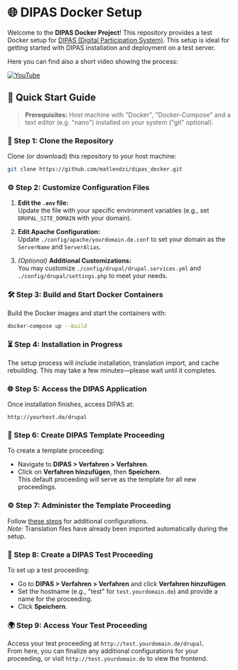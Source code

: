 # 🌐 DIPAS Docker Setup

Welcome to the **DIPAS Docker Project**! This repository provides a test Docker setup for [DIPAS (Digital Participation System)](https://bitbucket.org/geowerkstatt-hamburg/dipas/src). This setup is ideal for getting started with DIPAS installation and deployment on a test server. 

Here you can find also a short video showing the process:

[![YouTube](http://i.ytimg.com/vi/TCiz3GqFRjM/hqdefault.jpg)](https://www.youtube.com/watch?v=TCiz3GqFRjM)

## 🚀 Quick Start Guide

> **Prerequisites:** Host machine with "Docker", "Docker-Compose" and a text editor (e.g. "nano") installed on your system ("git" optional).

### 📂 Step 1: Clone the Repository
Clone (or download) this repository to your host machine:
```bash
git clone https://github.com/matlendzi/dipas_docker.git
```

### ⚙️ Step 2: Customize Configuration Files
1. **Edit the `.env` file:**  
   Update the file with your specific environment variables (e.g., set `DRUPAL_SITE_DOMAIN` with your domain).
   
2. **Edit Apache Configuration:**  
   Update `./config/apache/yourdomain.de.conf` to set your domain as the `ServerName` and `ServerAlias`.
   
3. *(Optional)* **Additional Customizations:**  
   You may customize `./config/drupal/drupal.services.yml` and `./config/drupal/settings.php` to meet your needs.

### 🛠️ Step 3: Build and Start Docker Containers
Build the Docker images and start the containers with:
```bash
docker-compose up --build
```

### ⏳ Step 4: Installation in Progress
The setup process will include installation, translation import, and cache rebuilding. This may take a few minutes—please wait until it completes.

### 🌐 Step 5: Access the DIPAS Application
Once installation finishes, access DIPAS at:
```
http://yourhost.de/drupal
```

### 📝 Step 6: Create DIPAS Template Proceeding
To create a template proceeding:
- Navigate to **DIPAS > Verfahren > Verfahren**.
- Click on **Verfahren hinzufügen**, then **Speichern**.  
  This default proceeding will serve as the template for all new proceedings.

### ⚙️ Step 7: Administer the Template Proceeding
Follow [these steps](https://wiki.dipas.org/index.php/Verfahrensvorlage_erstellen#Technische_Vorarbeiten) for additional configurations.  
*Note:* Translation files have already been imported automatically during the setup.

### 🧪 Step 8: Create a DIPAS Test Proceeding
To set up a test proceeding:
- Go to **DIPAS > Verfahren > Verfahren** and click **Verfahren hinzufügen**.
- Set the hostname (e.g., "test" for `test.yourdomain.de`) and provide a name for the proceeding.
- Click **Speichern**.

### 🌍 Step 9: Access Your Test Proceeding
Access your test proceeding at `http://test.yourdomain.de/drupal`.  
From here, you can finalize any additional configurations for your proceeding, or visit `http://test.yourdomain.de` to view the frontend.
